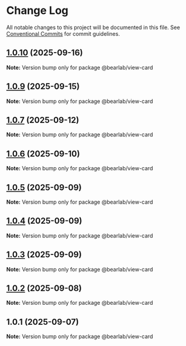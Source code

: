 # Change Log

All notable changes to this project will be documented in this file.
See [Conventional Commits](https://conventionalcommits.org) for commit guidelines.

## [1.0.10](https://github.com/hasanbala/ui-components/compare/@bearlab/view-card@1.0.9...@bearlab/view-card@1.0.10) (2025-09-16)

**Note:** Version bump only for package @bearlab/view-card





## [1.0.9](https://github.com/hasanbala/ui-components/compare/@bearlab/view-card@1.0.7...@bearlab/view-card@1.0.9) (2025-09-15)

**Note:** Version bump only for package @bearlab/view-card





## [1.0.7](https://github.com/hasanbala/ui-components/compare/@bearlab/view-card@1.0.6...@bearlab/view-card@1.0.7) (2025-09-12)

**Note:** Version bump only for package @bearlab/view-card





## [1.0.6](https://github.com/hasanbala/ui-components/compare/@bearlab/view-card@1.0.5...@bearlab/view-card@1.0.6) (2025-09-10)

**Note:** Version bump only for package @bearlab/view-card





## [1.0.5](https://github.com/hasanbala/ui-components/compare/@bearlab/view-card@1.0.4...@bearlab/view-card@1.0.5) (2025-09-09)

**Note:** Version bump only for package @bearlab/view-card





## [1.0.4](https://github.com/hasanbala/ui-components/compare/@bearlab/view-card@1.0.3...@bearlab/view-card@1.0.4) (2025-09-09)

**Note:** Version bump only for package @bearlab/view-card





## [1.0.3](https://github.com/hasanbala/ui-components/compare/@bearlab/view-card@1.0.2...@bearlab/view-card@1.0.3) (2025-09-09)

**Note:** Version bump only for package @bearlab/view-card





## [1.0.2](https://github.com/hasanbala/ui-components/compare/@bearlab/view-card@1.0.1...@bearlab/view-card@1.0.2) (2025-09-08)

**Note:** Version bump only for package @bearlab/view-card





## 1.0.1 (2025-09-07)

**Note:** Version bump only for package @bearlab/view-card
